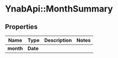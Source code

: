 # YnabApi::MonthSummary

## Properties
Name | Type | Description | Notes
------------ | ------------- | ------------- | -------------
**month** | **Date** |  | 


